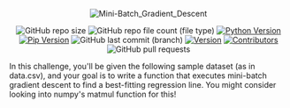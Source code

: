 <div align=center>
  
  ![Mini-Batch_Gradient_Descent](https://github.com/BaraSedih11/Mini-Batch-Gradient-Descent/assets/98843912/8fa085fe-8cef-44fd-9553-92cb59b631ac)


   ![GitHub repo size](https://img.shields.io/github/repo-size/BaraSedih11/mini-batch-gradient-descent) ![GitHub repo file count (file type)](https://img.shields.io/github/directory-file-count/BaraSedih11/mini-batch-gradient-descent) [![Python Version](https://img.shields.io/badge/python-3.8-blue)](https://www.python.org/downloads/release/python-380/)
[![Pip Version](https://img.shields.io/badge/pip-21.0-orange)](https://pypi.org/project/pip/21.0/)
 ![GitHub last commit (branch)](https://img.shields.io/github/last-commit/BaraSedih11/mini-batch-gradient-descent/main)
[![Version](https://img.shields.io/badge/version-v1.0.0-blue)](https://github.com/BaraSedih/mini-batch-gradient-descent/releases/tag/v1.0.0)
[![Contributors](https://img.shields.io/github/contributors/BaraSedih11/mini-batch-gradient-descent)](https://github.com/BaraSedih11/mini-batch-gradient-descent/graphs/contributors)
![GitHub pull requests](https://img.shields.io/github/issues-pr-raw/BaraSedih11/mini-batch-gradient-descent)
  
</div>

In this challenge, you'll be given the following sample dataset (as in data.csv), and your goal is to write a function that executes mini-batch gradient descent to find a best-fitting regression line. You might consider looking into numpy's matmul function for this!


